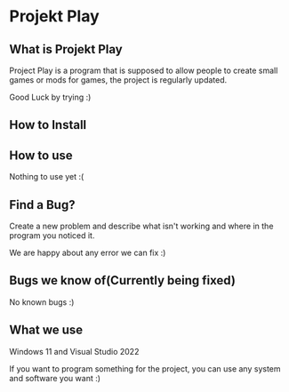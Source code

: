 # Projekt Play
## What is Projekt Play
Project Play is a program that is supposed to allow people to create small games or mods for games,
the project is regularly updated.

Good Luck by trying :)

## How to Install

## How to use

Nothing to use yet :(

## Find a Bug?
Create a new problem and describe what isn't working
and where in the program you noticed it.

We are happy about any error we can fix :)

## Bugs we know of(Currently being fixed)

No known bugs :)

## What we use
Windows 11 and Visual Studio 2022

If you want to program something for the project, you can use any system and software you want :)